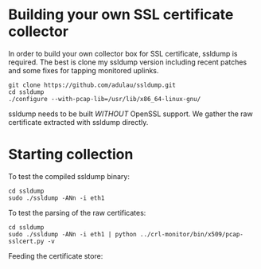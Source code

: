 
Building your own SSL certificate collector
===========================================

In order to build your own collector box for SSL certificate, ssldump
is required. The best is clone my ssldump version including recent
patches and some fixes for tapping monitored uplinks.

~~~~
git clone https://github.com/adulau/ssldump.git
cd ssldump
./configure --with-pcap-lib=/usr/lib/x86_64-linux-gnu/
~~~~

ssldump needs to be built *WITHOUT* OpenSSL support. We gather the raw
certificate extracted with ssldump directly.

Starting collection
===================

To test the compiled ssldump binary:

~~~~
cd ssldump
sudo ./ssldump -ANn -i eth1
~~~~

To test the parsing of the raw certificates:

~~~~
cd ssldump
sudo ./ssldump -ANn -i eth1 | python ../crl-monitor/bin/x509/pcap-sslcert.py -v
~~~~

Feeding the certificate store:



